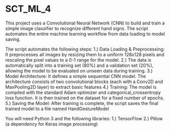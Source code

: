 # SCT_ML_4
This project uses a Convolutional Neural Network (CNN) to build and train a simple image classifier to recognize different hand signs. The script automates the entire machine learning workflow from data loading to model saving.

The script automates the following steps:
1.) Data Loading & Preprocessing: It preprocesses all images by resizing them to a uniform 128x128 pixels and rescaling the pixel values to a 0-1 range for the model.
2.) The data is automatically split into a training set (80%) and a validation set (20%), allowing the model to be evaluated on unseen data during training.
3.) Model Architecture: It defines a simple sequential CNN model. The architecture consists of two convolutional blocks (each with a Conv2D and MaxPooling2D layer) to extract basic features
4.) Training: The model is compiled with the standard Adam optimizer and categorical_crossentropy loss function. It is then trained on the dataset for a fixed number of epochs.
5.) Saving the Model: After training is complete, the script saves the final trained model to a file named HandGestureModel

You will need Python 3 and the following libraries:
1.) TensorFlow
2.) Pillow (a dependency for Keras image processing)
